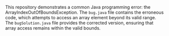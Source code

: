 This repository demonstrates a common Java programming error: the ArrayIndexOutOfBoundsException.  The `bug.java` file contains the erroneous code, which attempts to access an array element beyond its valid range.  The `bugSolution.java` file provides the corrected version, ensuring that array access remains within the valid bounds.